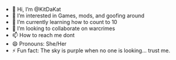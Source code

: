 - 👋 Hi, I’m @KitDaKat
- 👀 I’m interested in Games, mods, and goofing around
- 🌱 I’m currently learning how to count to 10
- 💞️ I’m looking to collaborate on warcrimes
- 📫 How to reach me dont
- 😄 Pronouns: She/Her
- ⚡ Fun fact: The sky is purple when no one is looking... trust me.

<!---
KitDaKat/KitDaKat is a ✨ special ✨ repository because its `README.md` (this file) appears on your GitHub profile.
You can click the Preview link to take a look at your changes.
--->
